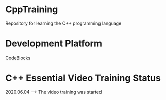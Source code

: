 # CppTraining
Repository for learning the C++ programming language

# Development Platform
CodeBlocks

# C++ Essential Video Training Status
2020.06.04 --> The video training was started
